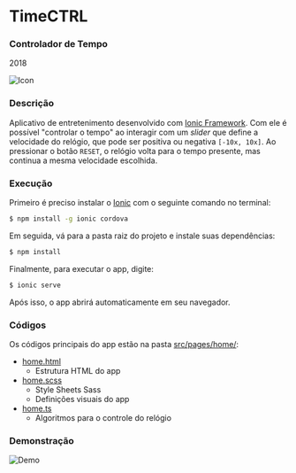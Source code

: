 # TimeCTRL
### Controlador de Tempo
2018

![Icon](src/assets/icon/favicon.ico)

### Descrição
Aplicativo de entretenimento desenvolvido com [Ionic Framework](https://ionicframework.com/).
Com ele é possível "controlar o tempo" ao interagir com um *slider* que define a
velocidade do relógio, que pode ser positiva ou negativa `[-10x, 10x]`.
Ao pressionar o botão `RESET`, o relógio volta para o tempo presente, mas
continua a mesma velocidade escolhida.

### Execução
Primeiro é preciso instalar o [Ionic](https://ionicframework.com/docs/v3/intro/installation/)
com o seguinte comando no terminal:
```bash
$ npm install -g ionic cordova
```

Em seguida, vá para a pasta raiz do projeto e instale suas dependências:
```bash
$ npm install
```

Finalmente, para executar o app, digite:
```bash
$ ionic serve
```

Após isso, o app abrirá automaticamente em seu navegador.

### Códigos
Os códigos principais do app estão na pasta [src/pages/home/](src/pages/home/):
- [home.html](src/pages/home/home.html)
    - Estrutura HTML do app
- [home.scss](src/pages/home/home.scss)
    - Style Sheets Sass
    - Definições visuais do app
- [home.ts](src/pages/home/home.ts)
    - Algoritmos para o controle do relógio

### Demonstração

![Demo](demo3.gif)
